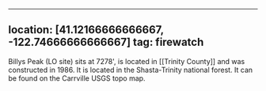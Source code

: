 
---
location: [41.12166666666667, -122.74666666666667]
tag: firewatch
---

Billys Peak (LO site) sits at 7278', is located in [[Trinity County]] and was constructed in 1986. It is located in the Shasta-Trinity national forest. It can be found on the Carrville USGS topo map.
